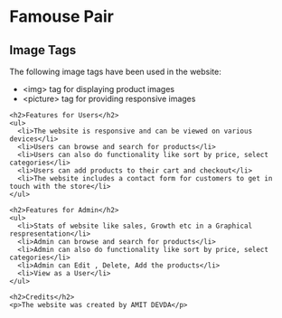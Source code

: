 <!DOCTYPE html>
<html>
  <head>
  </head>
  <body>
    <h1>Famouse Pair</h1>
    <h2>Image Tags</h2>
    <p>The following image tags have been used in the website:</p>
    <ul>
      <li>&lt;img&gt; tag for displaying product images</li>
      <li>&lt;picture&gt; tag for providing responsive images</li>
    </ul>

    <h2>Features for Users</h2>
    <ul>
      <li>The website is responsive and can be viewed on various devices</li>
      <li>Users can browse and search for products</li>
      <li>Users can also do functionality like sort by price, select categories</li>      
      <li>Users can add products to their cart and checkout</li>
      <li>The website includes a contact form for customers to get in touch with the store</li>
    </ul>

    <h2>Features for Admin</h2>
    <ul>
      <li>Stats of website like sales, Growth etc in a Graphical respresentation</li>
      <li>Admin can browse and search for products</li>
      <li>Admin can also do functionality like sort by price, select categories</li>      
      <li>Admin can Edit , Delete, Add the products</li>
      <li>View as a User</li>
    </ul>

    <h2>Credits</h2>
    <p>The website was created by AMIT DEVDA</p>
  </body>
</html>
